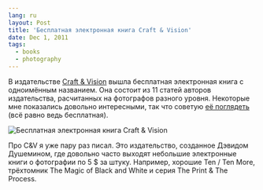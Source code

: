 ```yaml
---
lang: ru
layout: Post
title: 'Бесплатная электронная книга Craft & Vision'
date: Dec 1, 2011
tags:
  - books
  - photography
---
```


В издательстве [Craft & Vision](http://bit.ly/cv-books) вышла бесплатная электронная книга с одноимённым названием. Она состоит из 11 статей авторов издательства, расчитанных на фотографов разного уровня. Некоторые мне показались довольно интересными, так что советую [её поглядеть](http://bit.ly/cv-books) (всё равно ведь бесплатная).

![Бесплатная электронная книга Craft & Vision](/images/blog/craft-and-vision.jpg)

Про C&V я уже пару раз писал. Это издательство, созданное Дэвидом Душемином, где довольно часто выходят небольшие электронные книги о фотографии по 5 $ за штуку. Например, хорошие Ten / Ten More, трёхтомник The Magic of Black and White и серия The Print & The Process.
